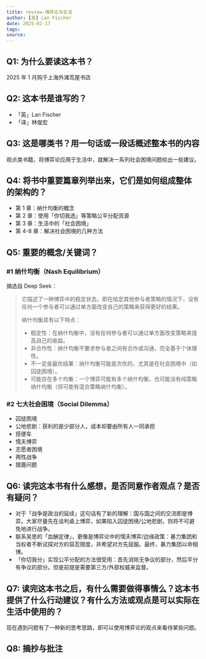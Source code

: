 ```yaml
---
title: review-博弈论与生活
author: [英] Lan Fischer
date: 2025-02-17
tags:
source:
---
```


## Q1: 为什么要读这本书？

2025 年 1 月购于上海外滩茑屋书店

## Q2: 这本书是谁写的？

- 「英」Lan Fischer
- 「译」林俊宏

## Q3: 这是哪类书？用一句话或一段话概述整本书的内容

观点类书籍，将博弈论应用于生活中，就解决一系列社会困境问题给出一些建议。

## Q4: 将书中重要篇章列举出来，它们是如何组成整体的架构的？

- 第 1 章：纳什均衡的概念
- 第 2 章：使用「你切我选」等策略公平分配资源
- 第 3 章：生活中的「社会困境」
- 第 4-8 章：解决社会困境的几种方法

## Q5: 重要的概念/关键词？

### #1 纳什均衡（Nash Equilibrium）

摘选自 Deep Seek：
>它描述了一种博弈中的稳定状态，即在给定其他参与者策略的情况下，没有任何一个参与者可以通过单方面改变自己的策略来获得更好的结果。
>
>纳什均衡具有以下特点：
>
>- 稳定性：在纳什均衡中，没有任何参与者可以通过单方面改变策略来提高自己的收益。
>- 非合作性：纳什均衡不要求参与者之间有合作或沟通，完全基于个体理性。
>- 不一定是最优结果：纳什均衡可能是次优的，尤其是在社会困境中（如囚徒困境）。
>- 可能存在多个均衡：一个博弈可能有多个纳什均衡，也可能没有纯策略纳什均衡（但可能有混合策略纳什均衡）。

### #2 七大社会困境（Social Dilemma）

- 囚徒困境
- 公地悲剧：获利的是少部分人，成本却要由所有人一同承担
- 搭便车
- 懦夫博弈
- 志愿者困境
- 两性战争
- 猎鹿问题

## Q6: 读完这本书有什么感想，是否同意作者观点？是否有疑问？

- 对于「战争是政治的延续」这句话有了新的理解：国与国之间的交流即是博弈。大家尽量先在谈判桌上博弈，如果陷入囚徒困境/公地悲剧，则将不可避免地进行战争。
- 联系吴思的「血酬定律」，更像是博弈论中的懦夫博弈/边缘政策：暴力集团和当权者不断试探对方的容忍限度，并希望对方先屈服。最终，暴力集团以命相博。
- 「你切我分」实现公平分配的方法很受用：首先消除无争议的部分，然后平分有争议的部分。但是前提是需要第三方/外部权威来监督。

## Q7: 读完这本书之后，有什么需要做得事情么？这本书提供了什么行动建议？有什么方法或观点是可以实际在生活中使用的？

现在遇到问题有了一种新的思考思路，即可以使用博弈论的观点来看待某些问题。

## Q8: 摘抄与批注
